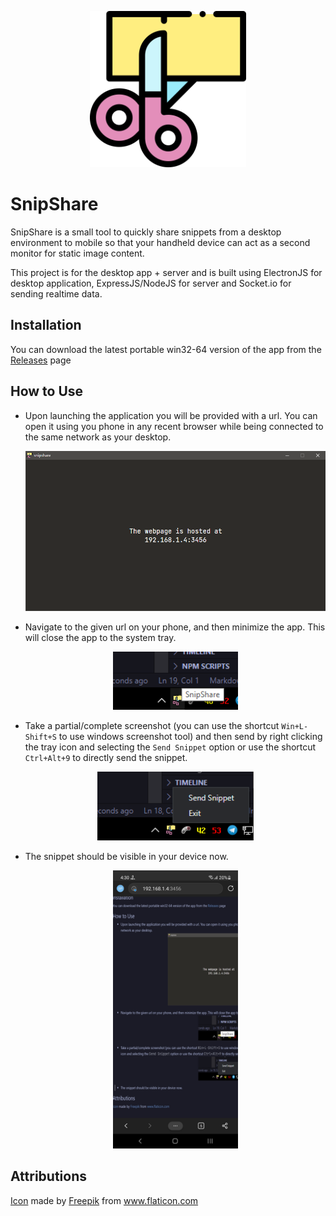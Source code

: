 <p align="center">
<img src="app/Resources/cut-paper.png" width="250" height="250"/>
</p>

# SnipShare
SnipShare is a small tool to quickly share snippets from a desktop environment to mobile so that your handheld device can act as a second monitor for static image content.

This project is for the desktop app + server and is built using ElectronJS for desktop application, ExpressJS/NodeJS for server and Socket.io for sending realtime data.

## Installation
You can download the latest portable win32-64 version of the app from the [Releases](https://github.com/retrogeek46/snipshare/releases) page

## How to Use
- Upon launching the application you will be provided with a url. You can open it using you phone in any recent browser while being connected to the same network as your desktop.
  <p align="center"><img src="app/Resources/window.png" width="500"/></p>
- Navigate to the given url on your phone, and then minimize the app. This will close the app to the system tray.
  <p align="center"><img src="app/Resources/tray.png" width="200"/></p>
- Take a partial/complete screenshot (you can use the shortcut ```Win+L-Shift+S``` to use windows screenshot tool) and then send by right clicking the tray icon and selecting the ```Send Snippet``` option or use the shortcut ```Ctrl+Alt+9``` to directly send the snippet.
  <p align="center"><img src="app/Resources/sendSnippet.png" width="250"/></p>
- The snippet should be visible in your device now.
  <p align="center"><img src="app/Resources/snippet%20in%20device.jpg" width="200"/></p>

## Attributions
<div><a href="https://www.flaticon.com/free-icon/cut-paper_4225062">Icon</a> made by <a href="https://www.freepik.com" title="Freepik">Freepik</a> from <a href="https://www.flaticon.com/" title="Flaticon">www.flaticon.com</a></div>